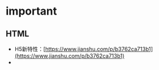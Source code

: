 # important

## HTML

- H5新特性：[https://www.jianshu.com/p/b3762ca713b1](https://www.jianshu.com/p/b3762ca713b1)
- 